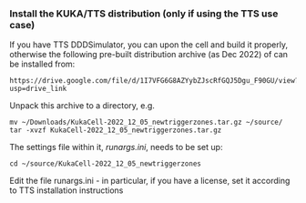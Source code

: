 ### Install the KUKA/TTS distribution (only if using the TTS use case)

If you have TTS DDDSimulator, you can upon the cell and build it properly, otherwise
the following pre-built distribution archive (as Dec 2022) of can be installed from:
```
https://drive.google.com/file/d/1I7VFG6G8AZYybZJscRfGQJ5Dgu_F90GU/view?usp=drive_link
```

Unpack this archive to a directory, e.g. 
```
mv ~/Downloads/KukaCell-2022_12_05_newtriggerzones.tar.gz ~/source/
tar -xvzf KukaCell-2022_12_05_newtriggerzones.tar.gz
```

The settings file within it, *runargs.ini*, needs to be set up:
```
cd ~/source/KukaCell-2022_12_05_newtriggerzones
```

Edit the file runargs.ini - in particular, if you have a license, set
it according to TTS installation instructions
